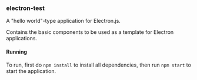 ### electron-test ###
A "hello world"-type application for Electron.js.

Contains the basic components to be used as a template for Electron
applications.

#### Running ####

To run, first do `npm install` to install all dependencies, then run `npm start`
to start the application.